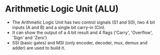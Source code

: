 # Arithmetic Logic Unit (ALU)

- The Arithmetic Logic Unit has two control signals (S1 and S0), two 4 bit inputs (A and B) and a single bit carry-in (Cin). 
- It can show the output of a 4 bit result and 4 flags ('Carry', 'Overflow', 'Sign' and 'Zero')
- SSI (basic gates) and MSI (only encoder, decoder, mux, demux and adder) are used to build it. 
